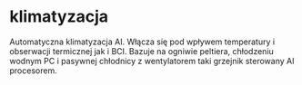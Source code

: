 # klimatyzacja
Automatyczna klimatyzacja AI.
Włącza się pod wpływem temperatury i obserwacji termicznej jak i BCI. 
Bazuje na ogniwie peltiera, chłodzeniu wodnym PC i pasywnej chłodnicy z wentylatorem taki grzejnik sterowany AI procesorem. 
